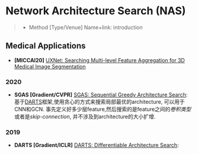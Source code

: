 # Network Architecture Search (NAS)


> - Method [Type/Venue] Name+link: introduction

## Medical Applications
- **[MICCAI20]** [UXNet: Searching Multi-level Feature Aggregation for 3D Medical Image Segmentation](https://arxiv.org/abs/2009.07501)

### 2020
- **SGAS [Gradient/CVPR]** [SGAS: Sequential Greedy Architecture Search](https://www.deepgcns.org/auto/sgas): 基于[DARTS](#DARTS)框架,使用贪心的方式来搜索局部最优的architecture, 可以用于CNN和GCN. 事先定义好多少层feature,然后搜索的是feature之间的*卷积类型*或者是*skip-connection*, 并不涉及到architecture的大小扩增.

### 2019
- <span id="DARTS"> **DARTS [Gradient/ICLR]** [DARTS: Differentiable Architecture Search](https://openreview.net/pdf?id=S1eYHoC5FX):
